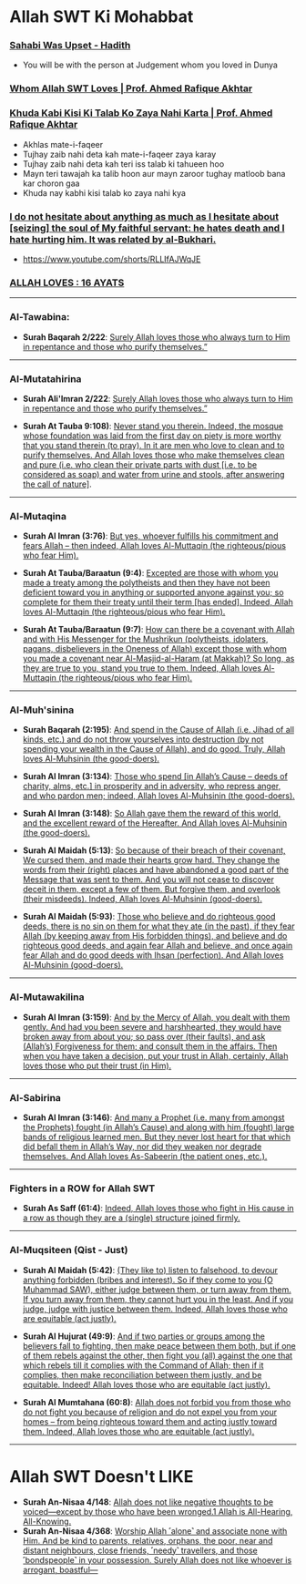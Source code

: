 # Allah SWT Ki Mohabbat

### [Sahabi Was Upset - Hadith](https://www.youtube.com/shorts/2ARfP9AiVLU)
* You will be with the person at Judgement whom you loved in Dunya

### [Whom Allah SWT Loves | Prof. Ahmed Rafique Akhtar](https://www.youtube.com/shorts/tFp0Tx95tyE)

### [Khuda Kabi Kisi Ki Talab Ko Zaya Nahi Karta | Prof. Ahmed Rafique Akhtar](https://www.youtube.com/shorts/VyaGXuP8azc)
* Akhlas mate-i-faqeer
* Tujhay zaib nahi deta kah mate-i-faqeer zaya karay
* Tujhay zaib nahi deta kah teri iss talab ki tahueen hoo
* Mayn teri tawajah ka talib hoon aur mayn zaroor tughay matloob bana kar choron gaa
* Khuda nay kabhi kisi talab ko zaya nahi kya

### [I do not hesitate about anything as much as I hesitate about [seizing] the soul of My faithful servant: he hates death and I hate hurting him. It was related by al-Bukhari.](https://sunnah.com/qudsi40:25)
* https://www.youtube.com/shorts/RLLIfAJWqJE

### [ALLAH LOVES : 16 AYATS](https://quranawareness.wordpress.com/allah-loves-16-ayats/)

***

### Al-Tawabina:
 * __Surah Baqarah 2/222__: [Surely Allah loves those who always turn to Him in repentance and those who purify themselves.”](https://quran.com/2/222)

***

### Al-Mutatahirina
* __Surah Ali'Imran 2/222__: [Surely Allah loves those who always turn to Him in repentance and those who purify themselves.”](https://quran.com/2/222)

* __Surah At Tauba 9:108)__: [Never stand you therein. Indeed, the mosque whose foundation was laid from the first day on piety is more worthy that you stand therein (to pray). In it are men who love to clean and to purify themselves. And Allah loves those who make themselves clean and pure (i.e. who clean their private parts with dust [i.e. to be considered as soap) and water from urine and stools, after answering the call of nature]](https://quran.com/9/108).

**** 

### Al-Mutaqina
* __Surah Al Imran (3:76)__: [But yes, whoever fulfills his commitment and fears Allah – then indeed, Allah loves Al-Muttaqin (the righteous/pious who fear Him).](https://quran.com/3/76)

* __Surah At Tauba/Baraatun (9:4)__: [Excepted are those with whom you made a treaty among the polytheists and then they have not been deficient toward you in anything or supported anyone against you; so complete for them their treaty until their term [has ended]. Indeed, Allah loves Al-Muttaqin (the righteous/pious who fear Him).](https://quran.com/9/4)

* __Surah At Tauba/Baraatun (9:7)__: [How can there be a covenant with Allah and with His Messenger for the Mushrikun (polytheists, idolaters, pagans, disbelievers in the Oneness of Allah) except those with whom you made a covenant near Al-Masjid-al-Haram (at Makkah)? So long, as they are true to you, stand you true to them. Indeed, Allah loves Al-Muttaqin (the righteous/pious who fear Him).](https://quran.com/9/7)

***

### Al-Muh'sinina
* __Surah Baqarah (2:195)__: [And spend in the Cause of Allah (i.e. Jihad of all kinds, etc.) and do not throw yourselves into destruction (by not spending your wealth in the Cause of Allah), and do good. Truly, Allah loves Al-Muhsinin (the good-doers).](https://quran.com/2/195)

* __Surah Al Imran (3:134)__: [Those who spend [in Allah’s Cause – deeds of charity, alms, etc.] in prosperity and in adversity, who repress anger, and who pardon men; indeed, Allah loves Al-Muhsinin (the good-­doers).](https://quran.com/3/134)

* __Surah Al Imran (3:148)__: [So Allah gave them the reward of this world, and the excellent reward of the Hereafter. And Allah loves Al-Muhsinin (the good­-doers).](https://quran.com/3/148)

* __Surah Al Maidah (5:13)__: [So because of their breach of their covenant, We cursed them, and made their hearts grow hard. They change the words from their (right) places and have abandoned a good part of the Message that was sent to them. And you will not cease to discover deceit in them, except a few of them. But forgive them, and overlook (their misdeeds). Indeed, Allah loves Al­-Muhsinin (good-­doers).](https://quran.com/5/13)

* __Surah Al Maidah (5:93)__: [Those who believe and do righteous good deeds, there is no sin on them for what they ate (in the past), if they fear Allah (by keeping away from His forbidden things), and believe and do righteous good deeds, and again fear Allah and believe, and once again fear Allah and do good deeds with Ihsan (perfection). And Allah loves Al-­Muhsinin (good-­doers).](https://quran.com/5/93)

***

### Al-Mutawakilina
* __Surah Al Imran (3:159)__: [And by the Mercy of Allah, you dealt with them gently. And had you been severe and harsh­hearted, they would have broken away from about you; so pass over (their faults), and ask (Allah’s) Forgiveness for them; and consult them in the affairs. Then when you have taken a decision, put your trust in Allah, certainly, Allah loves those who put their trust (in Him).](https://quran.com/3/159)

***

### Al-Sabirina
* __Surah Al Imran (3:146)__: [And many a Prophet (i.e. many from amongst the Prophets) fought (in Allah’s Cause) and along with him (fought) large bands of religious learned men. But they never lost heart for that which did befall them in Allah’s Way, nor did they weaken nor degrade themselves. And Allah loves As-Sabeerin (the patient ones, etc.).](https://quran.com/3/146)

*** 

### Fighters in a ROW for Allah SWT
* __Surah As Saff (61:4)__: [Indeed, Allah loves those who fight in His cause in a row as though they are a (single) structure joined firmly.](https://quran.com/61/4)

***

### Al-Muqsiteen (Qist - Just)
* __Surah Al Maidah (5:42)__: [(They like to) listen to falsehood, to devour anything forbidden (bribes and interest). So if they come to you (O Muhammad SAW), either judge between them, or turn away from them. If you turn away from them, they cannot hurt you in the least. And if you judge, judge with justice between them. Indeed, Allah loves those who are equitable (act justly).](https://quran.com/5/42)

* __Surah Al Hujurat (49:9)__: [And if two parties or groups among the believers fall to fighting, then make peace between them both, but if one of them rebels against the other, then fight you (all) against the one that which rebels till it complies with the Command of Allah; then if it complies, then make reconciliation between them justly, and be equitable. Indeed! Allah loves those who are equitable (act justly).](https://quran.com/49/9)

* __Surah Al Mumtahana (60:8)__: [Allah does not forbid you from those who do not fight you because of religion and do not expel you from your homes – from being righteous toward them and acting justly toward them. Indeed, Allah loves those who are equitable (act justly).](https://quran.com/60/8)

***

# Allah SWT Doesn't LIKE

* __Surah An-Nisaa 4/148__: [Allah does not like negative thoughts to be voiced—except by those who have been wronged.1 Allah is All-Hearing, All-Knowing.](https://quranwbw.com/4/148)
* __Surah An-Nisaa 4/368__: [Worship Allah ˹alone˺ and associate none with Him. And be kind to parents, relatives, orphans, the poor, near and distant neighbours, close friends, ˹needy˺ travellers, and those ˹bondspeople˺ in your possession. Surely Allah does not like whoever is arrogant, boastful—](https://quranwbw.com/4/36)

